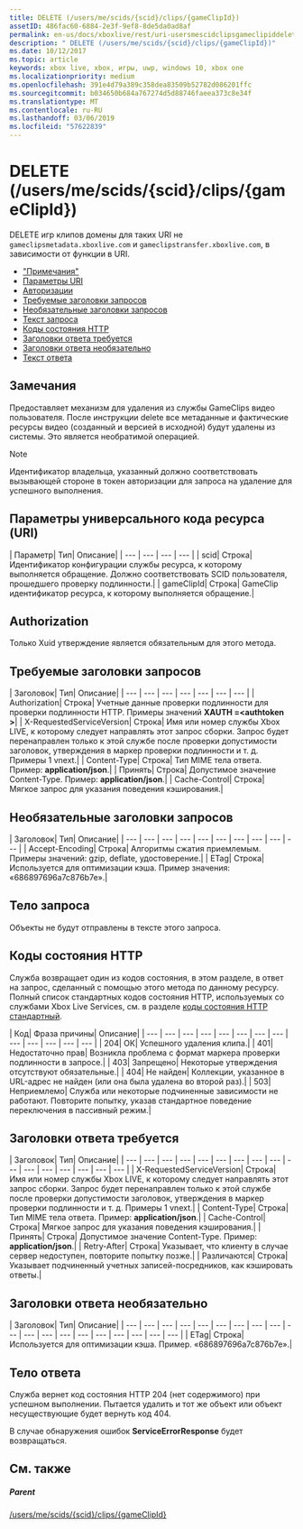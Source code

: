 ```yaml
---
title: DELETE (/users/me/scids/{scid}/clips/{gameClipId})
assetID: 486fac60-6884-2e3f-9ef8-8de5da0ad8af
permalink: en-us/docs/xboxlive/rest/uri-usersmescidclipsgameclipiddelete.html
description: " DELETE (/users/me/scids/{scid}/clips/{gameClipId})"
ms.date: 10/12/2017
ms.topic: article
keywords: xbox live, xbox, игры, uwp, windows 10, xbox one
ms.localizationpriority: medium
ms.openlocfilehash: 391e4d79a389c358dea83509b52782d086201ffc
ms.sourcegitcommit: b034650b684a767274d5d88746faeea373c8e34f
ms.translationtype: MT
ms.contentlocale: ru-RU
ms.lasthandoff: 03/06/2019
ms.locfileid: "57622839"
---
```

# <a name="delete-usersmescidsscidclipsgameclipid"></a>DELETE (/users/me/scids/{scid}/clips/{gameClipId})
DELETE игр клипов домены для таких URI не `gameclipsmetadata.xboxlive.com` и `gameclipstransfer.xboxlive.com`, в зависимости от функции в URI.
 
  * ["Примечания"](#ID4EX)
  * [Параметры URI](#ID4ECB)
  * [Авторизации](#ID4ENB)
  * [Требуемые заголовки запросов](#ID4EYB)
  * [Необязательные заголовки запросов](#ID4EEE)
  * [Текст запроса](#ID4ENF)
  * [Коды состояния HTTP](#ID4EYF)
  * [Заголовки ответа требуется](#ID4EIAAC)
  * [Заголовки ответа необязательно](#ID4E2CAC)
  * [Текст ответа](#ID4E2DAC)
 
<a id="ID4EX"></a>

 
## <a name="remarks"></a>Замечания
 
Предоставляет механизм для удаления из службы GameClips видео пользователя. После инструкции delete все метаданные и фактические ресурсы видео (созданный и версией в исходной) будут удалены из системы. Это является необратимой операцией. 

> [!NOTE] 
> Идентификатор владельца, указанный должно соответствовать вызывающей стороне в токен авторизации для запроса на удаление для успешного выполнения. 


  
<a id="ID4ECB"></a>

 
## <a name="uri-parameters"></a>Параметры универсального кода ресурса (URI)
 
| Параметр| Тип| Описание| 
| --- | --- | --- | --- | 
| scid| Строка| Идентификатор конфигурации службы ресурса, к которому выполняется обращение. Должно соответствовать SCID пользователя, прошедшего проверку подлинности.| 
| gameClipId| Строка| GameClip идентификатор ресурса, к которому выполняется обращение.| 
  
<a id="ID4ENB"></a>

 
## <a name="authorization"></a>Authorization
 
Только Xuid утверждение является обязательным для этого метода.
  
<a id="ID4EYB"></a>

 
## <a name="required-request-headers"></a>Требуемые заголовки запросов
 
| Заголовок| Тип| Описание| 
| --- | --- | --- | --- | --- | --- | --- | 
| Authorization| Строка| Учетные данные проверки подлинности для проверки подлинности HTTP. Примеры значений <b>XAUTH =&lt;authtoken ></b>| 
| X-RequestedServiceVersion| Строка| Имя или номер службы Xbox LIVE, к которому следует направлять этот запрос сборки. Запрос будет перенаправлен только к этой службе после проверки допустимости заголовок, утверждения в маркер проверки подлинности и т. д. Примеры 1 vnext.| 
| Content-Type| Строка| Тип MIME тела ответа. Пример: <b>application/json</b>.| 
| Принять| Строка| Допустимое значение Content-Type. Пример: <b>application/json</b>.| 
| Cache-Control| Строка| Мягкое запрос для указания поведения кэширования.| 
  
<a id="ID4EEE"></a>

 
## <a name="optional-request-headers"></a>Необязательные заголовки запросов
 
| Заголовок| Тип| Описание| 
| --- | --- | --- | --- | --- | --- | --- | --- | --- | --- | 
| Accept-Encoding| Строка| Алгоритмы сжатия приемлемым. Примеры значений: gzip, deflate, удостоверение.| 
| ETag| Строка| Используется для оптимизации кэша. Пример значения: «686897696a7c876b7e».| 
  
<a id="ID4ENF"></a>

 
## <a name="request-body"></a>Тело запроса
 
Объекты не будут отправлены в тексте этого запроса.
  
<a id="ID4EYF"></a>

 
## <a name="http-status-codes"></a>Коды состояния HTTP
 
Служба возвращает один из кодов состояния, в этом разделе, в ответ на запрос, сделанный с помощью этого метода по данному ресурсу. Полный список стандартных кодов состояния HTTP, используемых со службами Xbox Live Services, см. в разделе [коды состояния HTTP стандартный](../../additional/httpstatuscodes.md).
 
| Код| Фраза причины| Описание| 
| --- | --- | --- | --- | --- | --- | --- | --- | --- | --- | --- | --- | --- | 
| 204| ОК| Успешного удаления клипа.| 
| 401| Недостаточно прав| Возникла проблема с формат маркера проверки подлинности в запросе.| 
| 403| Запрещено| Некоторые утверждения отсутствуют обязательные.| 
| 404| Не найден| Коллекции, указанное в URL-адрес не найден (или она была удалена во второй раз).| 
| 503| Неприемлемо| Служба или некоторые подчиненные зависимости не работают. Повторите попытку, указав стандартное поведение переключения в пассивный режим.| 
  
<a id="ID4EIAAC"></a>

 
## <a name="required-response-headers"></a>Заголовки ответа требуется
 
| Заголовок| Тип| Описание| 
| --- | --- | --- | --- | --- | --- | --- | --- | --- | --- | --- | --- | --- | --- | --- | --- | 
| X-RequestedServiceVersion| Строка| Имя или номер службы Xbox LIVE, к которому следует направлять этот запрос сборки. Запрос будет перенаправлен только к этой службе после проверки допустимости заголовок, утверждения в маркер проверки подлинности и т. д. Примеры 1 vnext.| 
| Content-Type| Строка| Тип MIME тела ответа. Пример: <b>application/json</b>.| 
| Cache-Control| Строка| Мягкое запрос для указания поведения кэширования.| 
| Принять| Строка| Допустимое значение Content-Type. Пример: <b>application/json</b>.| 
| Retry-After| Строка| Указывает, что клиенту в случае сервер недоступен, повторите попытку позже.| 
| Различаются| Строка| Указывает подчиненный учетных записей-посредников, как кэшировать ответы.| 
  
<a id="ID4E2CAC"></a>

 
## <a name="optional-response-headers"></a>Заголовки ответа необязательно
 
| Заголовок| Тип| Описание| 
| --- | --- | --- | --- | --- | --- | --- | --- | --- | --- | --- | --- | --- | --- | --- | --- | --- | --- | --- | 
| ETag| Строка| Используется для оптимизации кэша. Пример. «686897696a7c876b7e».| 
  
<a id="ID4E2DAC"></a>

 
## <a name="response-body"></a>Тело ответа
 
Служба вернет код состояния HTTP 204 (нет содержимого) при успешном выполнении. Пытается удалить и тот же объект или объект несуществующие будет вернуть код 404.
 
В случае обнаружения ошибок **ServiceErrorResponse** будет возвращаться.
  
<a id="ID4EJEAC"></a>

 
## <a name="see-also"></a>См. также
 
<a id="ID4ELEAC"></a>

 
##### <a name="parent"></a>Parent 

[/users/me/scids/{scid}/clips/{gameClipId}](uri-usersmescidclipsgameclipid.md)

   